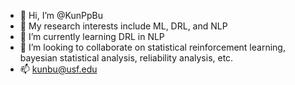- 👋 Hi, I’m @KunPpBu
- 👀 My research interests include ML, DRL, and NLP
- 🌱 I’m currently learning DRL in NLP
- 💞️ I’m looking to collaborate on statistical reinforcement learning, bayesian statistical analysis, reliability analysis, etc. 
- 📫 kunbu@usf.edu

<!---
KunPpBu/KunPpBu is a ✨ special ✨ repository because its `README.md` (this file) appears on your GitHub profile.
You can click the Preview link to take a look at your changes.
--->
